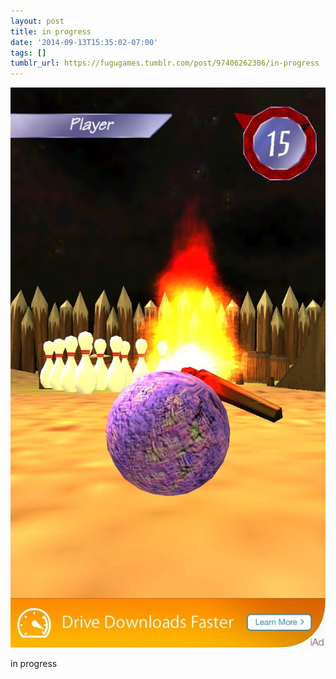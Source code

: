 ```yaml
---
layout: post
title: in progress
date: '2014-09-13T15:35:02-07:00'
tags: []
tumblr_url: https://fugugames.tumblr.com/post/97406262306/in-progress
---
```

 ![](/tumblr_files/tumblr_nbuuee4h5V1tgne1po1_1280.jpg)  

in progress

